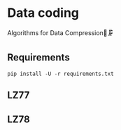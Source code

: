 # Data coding
Algorithms for Data Compression💽🗜

## Requirements
```
pip install -U -r requirements.txt
```

## LZ77

## LZ78
